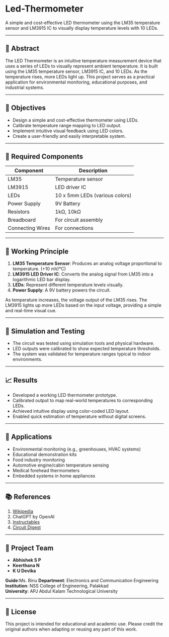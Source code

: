 # Led-Thermometer
A simple and cost-effective LED thermometer using the LM35 temperature sensor and LM3915 IC to visually display temperature levels with 10 LEDs.

---

## 📌 Abstract

The LED Thermometer is an intuitive temperature measurement device that uses a series of LEDs to visually represent ambient temperature. It is built using the LM35 temperature sensor, LM3915 IC, and 10 LEDs. As the temperature rises, more LEDs light up. This project serves as a practical application for environmental monitoring, educational purposes, and industrial systems.

---

## 🎯 Objectives

- Design a simple and cost-effective thermometer using LEDs.
- Calibrate temperature range mapping to LED output.
- Implement intuitive visual feedback using LED colors.
- Create a user-friendly and easily interpretable system.

---

## 🔧 Required Components

| Component           | Description                  |
|--------------------|------------------------------|
| LM35               | Temperature sensor           |
| LM3915             | LED driver IC                |
| LEDs               | 10 x 5mm LEDs (various colors) |
| Power Supply       | 9V Battery                   |
| Resistors          | 1kΩ, 10kΩ                     |
| Breadboard         | For circuit assembly          |
| Connecting Wires   | For connections               |

---

## 🔬 Working Principle

1. **LM35 Temperature Sensor**: Produces an analog voltage proportional to temperature. (+10 mV/°C)
2. **LM3915 LED Driver IC**: Converts the analog signal from LM35 into a logarithmic LED bar display.
3. **LEDs**: Represent different temperature levels visually.
4. **Power Supply**: A 9V battery powers the circuit.

As temperature increases, the voltage output of the LM35 rises. The LM3915 lights up more LEDs based on the input voltage, providing a simple and real-time visual cue.

---

## 🧪 Simulation and Testing

- The circuit was tested using simulation tools and physical hardware.
- LED outputs were calibrated to show expected temperature thresholds.
- The system was validated for temperature ranges typical to indoor environments.

---

## 📈 Results

- Developed a working LED thermometer prototype.
- Calibrated output to map real-world temperatures to corresponding LEDs.
- Achieved intuitive display using color-coded LED layout.
- Enabled quick estimation of temperature without digital screens.

---
## 📌 Applications

- Environmental monitoring (e.g., greenhouses, HVAC systems)
- Educational demonstration kits
- Food industry monitoring
- Automotive engine/cabin temperature sensing
- Medical forehead thermometers
- Embedded systems in home appliances

---

## 📚 References

1. [Wikipedia](https://www.wikipedia.org)
2. ChatGPT by OpenAI
3. [Instructables](https://www.instructables.com/)
4. [Circuit Digest](https://circuitdigest.com/)

---

## 👥 Project Team

- **Abhishek S P** 
- **Keerthana N** 
- **K U Devika** 

**Guide**:Ms. Binu 
**Department**: Electronics and Communication Engineering  
**Institution**: NSS College of Engineering, Palakkad  
**University**: APJ Abdul Kalam Technological University 

---
## 📜 License

This project is intended for educational and academic use. Please credit the original authors when adapting or reusing any part of this work.


